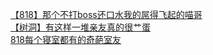 [【818】那个不打boss还口水我的屌得飞起的喵哥](http://tieba.baidu.com/p/3187382375?see_lz=1&pn=)   
[【树洞】有这样一堆亲友真的很艹蛋](http://tieba.baidu.com/p/4863306311?see_lz=1&pn=)   
[818每个寝室都有的奇葩室友](http://tieba.baidu.com/p/3094764711?see_lz=1&pn=)   
